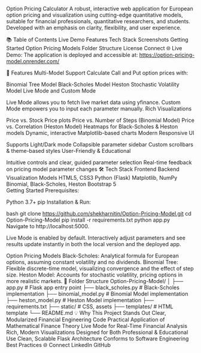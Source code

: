 Option Pricing Calculator
A robust, interactive web application for European option pricing and visualization using cutting-edge quantitative models, suitable for financial professionals, quantitative researchers, and students. Developed with an emphasis on clarity, flexibility, and user experience.

📚 Table of Contents
Live Demo
Features
Tech Stack
Screenshots
Getting Started
Option Pricing Models
Folder Structure
License
Connect
🌐 Live Demo:
The application is deployed and accessible at:
https://option-pricing-model.onrender.com/

🚀 Features
Multi-Model Support
Calculate Call and Put option prices with:

Binomial Tree Model
Black-Scholes Model
Heston Stochastic Volatility Model
Live Mode and Custom Mode

Live Mode allows you to fetch live market data using yfinance.
Custom Mode empowers you to input each parameter manually.
Rich Visualizations

Price vs. Stock Price plots
Price vs. Number of Steps (Binomial Model)
Price vs. Correlation (Heston Model)
Heatmaps for Black-Scholes & Heston models
Dynamic, interactive Matplotlib-based charts
Modern Responsive UI

Supports Light/Dark mode
Collapsible parameter sidebar
Custom scrollbars & theme-based styles
User-Friendly & Educational

Intuitive controls and clear, guided parameter selection
Real-time feedback on pricing model parameter changes
🛠️ Tech Stack
Frontend	Backend	Visualization	Models
HTML5, CSS3	Python (Flask)	Matplotlib, NumPy	Binomial, Black-Scholes, Heston
Bootstrap 5			
Getting Started
Prerequisites:

Python 3.7+
pip
Installation & Run:

bash git clone https://github.com/shekharnitin/Option-Pricing-Model.git 
cd Option-Pricing-Model 
pip install -r requirements.txt 
python app.py  
Navigate to http://localhost:5000.

Live Mode is enabled by default.
Interactively adjust parameters and see results update instantly in both the local version and the deployed app.

Option Pricing Models
Black-Scholes: Analytical formula for European options, assuming constant volatility and no dividends.
Binomial Tree: Flexible discrete-time model, visualizing convergence and the effect of step size.
Heston Model: Accounts for stochastic volatility, pricing options in more realistic markets.
📂 Folder Structure
Option-Pricing-Model/
│
├── app.py # Flask app entry point
├── black_scholes.py # Black-Scholes implementation
├── binomial_model.py # Binomial Model implementation
├── heston_model.py # Heston Model implementation
├── requirements.txt
├── static/ # CSS, assets
├── templates/ # HTML template
└── README.md
💡 Why This Project Stands Out
Clear, Modularized Financial Engineering Code
Practical Application of Mathematical Finance Theory
Live Mode for Real-Time Financial Analysis
Rich, Modern Visualizations
Designed for Both Professional & Educational Use
Clean, Scalable Flask Architecture
Conforms to Software Engineering Best Practices
🌐 Connect
LinkedIn
GitHub
